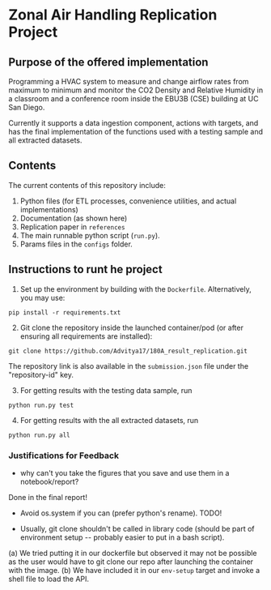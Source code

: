 # Zonal Air Handling Replication Project

## Purpose of the offered implementation
Programming a HVAC system to measure and change airflow rates from maximum to minimum and monitor the CO2 Density and Relative Humidity in a classroom and a conference room inside the EBU3B (CSE) building at UC San Diego.

Currently it supports a data ingestion component, actions with targets, and has the final implementation of the functions used with a testing sample and all extracted datasets.

## Contents
The current contents of this repository include:
1. Python files (for ETL processes, convenience utilities, and actual implementations)
2. Documentation (as shown here)
3. Replication paper in `references`
4. The main runnable python script (`run.py`). 
5. Params files in the `configs` folder.

## Instructions to runt he project

1. Set up the environment by building with the `Dockerfile`. Alternatively, you may use:

`pip install -r requirements.txt`

2. Git clone the repository inside the launched container/pod (or after ensuring all requirements are installed): 

`git clone https://github.com/Advitya17/180A_result_replication.git`

The repository link is also available in the `submission.json` file under the "repository-id" key.

3. For getting results with the testing data sample, run

`python run.py test`

4. For getting results with the all extracted datasets, run

`python run.py all`

### Justifications for Feedback

* why can't you take the figures that you save and use them in a notebook/report?

Done in the final report!

* Avoid os.system if you can (prefer python's rename).
TODO!

* Usually, git clone shouldn't be called in library code (should be part of environment setup -- probably easier to put in a bash script).

(a) We tried putting it in our dockerfile but observed it may not be possible as the user would have to git clone our repo after launching the container
with the image. 
(b) We have included it in our `env-setup` target and invoke a shell file to load the API.
